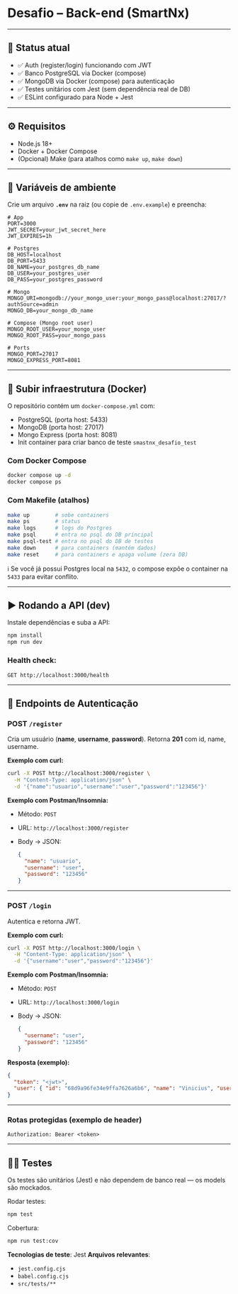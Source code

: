 # Desafio – Back-end (SmartNx)

---

## 🚀 Status atual

* ✅ Auth (register/login) funcionando com JWT
* ✅ Banco PostgreSQL via Docker (compose)
* ✅ MongoDB via Docker (compose) para autenticação
* ✅ Testes unitários com Jest (sem dependência real de DB)
* ✅ ESLint configurado para Node + Jest

---

## ⚙️ Requisitos

* Node.js 18+
* Docker + Docker Compose
* (Opcional) Make (para atalhos como `make up`, `make down`)

---

## 🧪 Variáveis de ambiente

Crie um arquivo **`.env`** na raiz (ou copie de `.env.example`) e preencha:

```env
# App
PORT=3000
JWT_SECRET=your_jwt_secret_here
JWT_EXPIRES=1h

# Postgres
DB_HOST=localhost
DB_PORT=5433
DB_NAME=your_postgres_db_name
DB_USER=your_postgres_user
DB_PASS=your_postgres_password

# Mongo
MONGO_URI=mongodb://your_mongo_user:your_mongo_pass@localhost:27017/?authSource=admin
MONGO_DB=your_mongo_db_name

# Compose (Mongo root user)
MONGO_ROOT_USER=your_mongo_user
MONGO_ROOT_PASS=your_mongo_pass

# Ports
MONGO_PORT=27017
MONGO_EXPRESS_PORT=8081
```

---

## 🐳 Subir infraestrutura (Docker)

O repositório contém um `docker-compose.yml` com:

* PostgreSQL (porta host: 5433)
* MongoDB (porta host: 27017)
* Mongo Express (porta host: 8081)
* Init container para criar banco de teste `smastnx_desafio_test`

### Com Docker Compose

```bash
docker compose up -d
docker compose ps
```

### Com Makefile (atalhos)

```bash
make up        # sobe containers
make ps        # status
make logs      # logs do Postgres
make psql      # entra no psql do DB principal
make psql-test # entra no psql do DB de testes
make down      # para containers (mantém dados)
make reset     # para containers e apaga volume (zera DB)
```

ℹ️ Se você já possui Postgres local na `5432`, o compose expõe o container na `5433` para evitar conflito.

---

## ▶️ Rodando a API (dev)

Instale dependências e suba a API:

```bash
npm install
npm run dev
```

### Health check:

```http
GET http://localhost:3000/health
```

---

## 🔐 Endpoints de Autenticação

### POST `/register`

Cria um usuário (**name**, **username**, **password**).
Retorna **201** com id, name, username.

**Exemplo com curl:**

```bash
curl -X POST http://localhost:3000/register \
  -H "Content-Type: application/json" \
  -d '{"name":"usuario","username":"user","password":"123456"}'
```

**Exemplo com Postman/Insomnia:**

* Método: `POST`
* URL: `http://localhost:3000/register`
* Body → JSON:

  ```json
  {
    "name": "usuario",
    "username": "user",
    "password": "123456"
  }
  ```

---

### POST `/login`

Autentica e retorna JWT.

**Exemplo com curl:**

```bash
curl -X POST http://localhost:3000/login \
  -H "Content-Type: application/json" \
  -d '{"username":"user","password":"123456"}'
```

**Exemplo com Postman/Insomnia:**

* Método: `POST`
* URL: `http://localhost:3000/login`
* Body → JSON:

  ```json
  {
    "username": "user",
    "password": "123456"
  }
  ```

**Resposta (exemplo):**

```json
{
  "token": "<jwt>",
  "user": { "id": "68d9a96fe34e9ffa7626a6b6", "name": "Vinicius", "username": "vini" }
}
```

---

### Rotas protegidas (exemplo de header)

```http
Authorization: Bearer <token>
```

---

## 🧑‍🔧 Testes

Os testes são unitários (Jest) e não dependem de banco real — os models são mockados.

Rodar testes:

```bash
npm test
```

Cobertura:

```bash
npm run test:cov
```

**Tecnologias de teste**: Jest
**Arquivos relevantes**:

* `jest.config.cjs`
* `babel.config.cjs`
* `src/tests/**`

